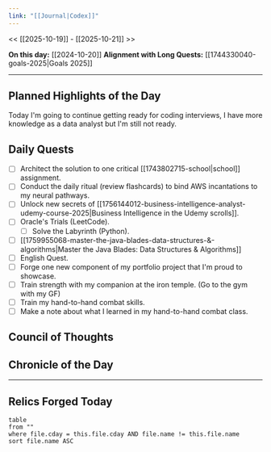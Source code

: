 ```yaml
---
link: "[[Journal|Codex]]"
---
```

<< [[2025-10-19]] - [[2025-10-21]] >>

**On this day:** [[2024-10-20]]
**Alignment with Long Quests:** [[1744330040-goals-2025|Goals 2025]]

---
## Planned Highlights of the Day
Today I'm going to continue getting ready for coding interviews, I have more knowledge as a data analyst but I'm still not ready.

## Daily Quests
- [ ] Architect the solution to one critical [[1743802715-school|school]] assignment.
- [ ] Conduct the daily ritual (review flashcards) to bind AWS incantations to my neural pathways.
- [ ] Unlock new secrets of [[1756144012-business-intelligence-analyst-udemy-course-2025|Business Intelligence in the Udemy scrolls]].
- [ ] Oracle's Trials (LeetCode).
	- [ ] Solve the Labyrinth (Python).
- [ ] [[1759955068-master-the-java-blades-data-structures-&-algorithms|Master the Java Blades: Data Structures & Algorithms]]
- [ ] English Quest.
- [ ] Forge one new component of my portfolio project that I'm proud to showcase.
- [ ] Train strength with my companion at the iron temple. (Go to the gym with my GF)
- [ ] Train my hand-to-hand combat skills.
- [ ] Make a note about what I learned in my hand-to-hand combat class.

## Council of Thoughts


## Chronicle of the Day


---
## Relics Forged Today
```dataview
table
from ""
where file.cday = this.file.cday AND file.name != this.file.name
sort file.name ASC
```

